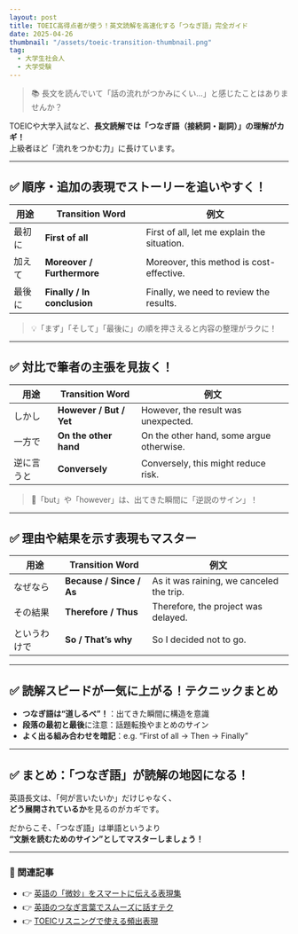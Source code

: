 ```yaml
---
layout: post
title: TOEIC高得点者が使う！英文読解を高速化する「つなぎ語」完全ガイド
date: 2025-04-26
thumbnail: "/assets/toeic-transition-thumbnail.png"
tag: 
  - 大学生社会人
  - 大学受験
---
```


> 📚 長文を読んでいて「話の流れがつかみにくい…」と感じたことはありませんか？

TOEICや大学入試など、**長文読解では「つなぎ語（接続詞・副詞）」の理解がカギ！**  
上級者ほど「流れをつかむ力」に長けています。

---

## ✅ 順序・追加の表現でストーリーを追いやすく！

| 用途 | Transition Word | 例文 |
|---|---|---|
| 最初に | **First of all** | First of all, let me explain the situation. |
| 加えて | **Moreover / Furthermore** | Moreover, this method is cost-effective. |
| 最後に | **Finally / In conclusion** | Finally, we need to review the results. |

> 💡「まず」「そして」「最後に」の順を押さえると内容の整理がラクに！

---

## ✅ 対比で筆者の主張を見抜く！

| 用途 | Transition Word | 例文 |
|---|---|---|
| しかし | **However / But / Yet** | However, the result was unexpected. |
| 一方で | **On the other hand** | On the other hand, some argue otherwise. |
| 逆に言うと | **Conversely** | Conversely, this might reduce risk. |

> 🌟「but」や「however」は、出てきた瞬間に「逆説のサイン」！

---

## ✅ 理由や結果を示す表現もマスター

| 用途 | Transition Word | 例文 |
|---|---|---|
| なぜなら | **Because / Since / As** | As it was raining, we canceled the trip. |
| その結果 | **Therefore / Thus** | Therefore, the project was delayed. |
| というわけで | **So / That’s why** | So I decided not to go. |

---

## ✅ 読解スピードが一気に上がる！テクニックまとめ

- **つなぎ語は“道しるべ”！**：出てきた瞬間に構造を意識
- **段落の最初と最後**に注意：話題転換やまとめのサイン
- **よく出る組み合わせを暗記**：e.g. “First of all → Then → Finally”

---

## ✅ まとめ：「つなぎ語」が読解の地図になる！

英語長文は、「何が言いたいか」だけじゃなく、  
**どう展開されているか**を見るのがカギです。

だからこそ、「つなぎ語」は単語というより  
**“文脈を読むためのサイン”としてマスターしましょう！**

---

### 🎁 関連記事

- 👉 [英語の「微妙」をスマートに伝える表現集](#)
- 👉 [英語のつなぎ言葉でスムーズに話すテク](#)
- 👉 [TOEICリスニングで使える頻出表現](#)
